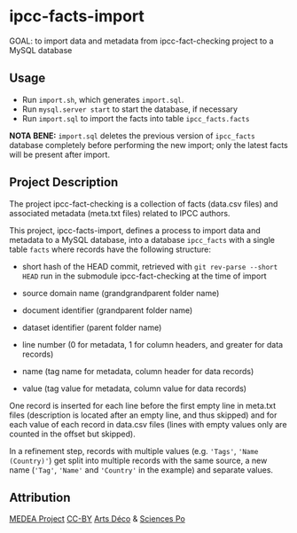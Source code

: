 ipcc-facts-import
=================

GOAL: to import data and metadata
from ipcc-fact-checking project
to a MySQL database

## Usage

- Run `import.sh`, which generates `import.sql`.
- Run `mysql.server start` to start the database, if necessary
- Run `import.sql` to import the facts into table `ipcc_facts.facts`

**NOTA BENE:** `import.sql` deletes the previous version of `ipcc_facts`
database completely before performing the new import; only the latest
facts will be present after import.

## Project Description

The project ipcc-fact-checking is a collection of facts (data.csv files)
and associated metadata (meta.txt files) related to IPCC authors.

This project, ipcc-facts-import, defines a process to import data
and metadata to a MySQL database, into a database `ipcc_facts` with a
single table `facts` where records have the following structure:

  * short hash of the HEAD commit,
  retrieved with `git rev-parse --short HEAD` run in the submodule
  ipcc-fact-checking at the time of import

  * source domain name (grandgrandparent folder name)

  * document identifier (grandparent folder name)

  * dataset identifier (parent folder name)

  * line number
  (0 for metadata, 1 for column headers, and greater for data records)

  * name (tag name for metadata, column header for data records)

  * value (tag value for metadata, column value for data records)

One record is inserted for each line before the first empty line
in meta.txt files (description is located after an empty line,
and thus skipped) and for each value of each record in data.csv files
(lines with empty values only are counted in the offset but skipped).

In a refinement step, records with multiple values
(e.g. `'Tags'`, `'Name (Country)'`) get split into multiple records
with the same source, a new name  (`'Tag'`, `'Name'` and `'Country'`
in the example) and separate values.

## Attribution

[MEDEA Project][MEDEA]
[CC-BY][] [Arts Déco][Arts Deco] & [Sciences Po][Medialab]

[MEDEA]: http://www.projetmedea.fr/
[CC-BY]: https://creativecommons.org/licenses/by/4.0/
         "Creative Commons Attribution 4.0 International"
[Arts Deco]: http://www.ensad.fr/en
             "École Nationale Supérieure des Arts Décoratifs"
[Medialab]: http://www.medialab.sciences-po.fr/
               "Sciences Po Médialab"
